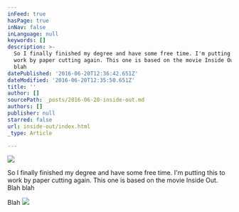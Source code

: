 ```yaml
---
inFeed: true
hasPage: true
inNav: false
inLanguage: null
keywords: []
description: >-
  So I finally finished my degree and have some free time. I'm putting this to
  work by paper cutting again. This one is based on the movie Inside Out. Blah
  blah
datePublished: '2016-06-20T12:36:42.651Z'
dateModified: '2016-06-20T12:35:50.651Z'
title: ''
author: []
sourcePath: _posts/2016-06-20-inside-out.md
authors: []
publisher: null
starred: false
url: inside-out/index.html
_type: Article

---
```

![](https://the-grid-user-content.s3-us-west-2.amazonaws.com/1b833e6d-b0a1-421b-a840-437ef856c6ae.jpg)

So I finally finished my degree and have some free time. I'm putting this to work by paper cutting again. This one is based on the movie Inside Out. Blah blah

Blah
![](https://the-grid-user-content.s3-us-west-2.amazonaws.com/ce169a75-4cb6-4f29-b5b0-de9421db6a1a.jpg)